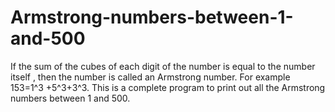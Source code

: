 # Armstrong-numbers-between-1-and-500
If the sum of the cubes of each digit of the number is equal to the number itself , then the number is called an Armstrong number. For example 153=1^3 +5^3+3^3. This is a complete program to print out all the Armstrong numbers between 1 and 500.
